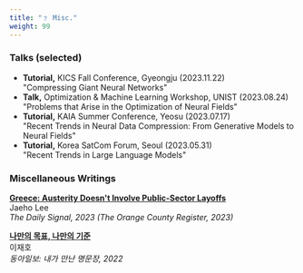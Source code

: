 ```yaml
---
title: "﹖ Misc."
weight: 99
---
```


### **Talks (selected)**
- **Tutorial,** KICS Fall Conference, Gyeongju (2023.11.22)  
"Compressing Giant Neural Networks"  
- **Talk,** Optimization & Machine Learning Workshop, UNIST (2023.08.24)  
"Problems that Arise in the Optimization of Neural Fields"
- **Tutorial,** KAIA Summer Conference, Yeosu (2023.07.17)  
"Recent Trends in Neural Data Compression: From Generative Models to Neural Fields"  
- **Tutorial,** Korea SatCom Forum, Seoul (2023.05.31)  
"Recent Trends in Large Language Models"


### **Miscellaneous Writings**
[**Greece: Austerity Doesn't Involve Public-Sector Layoffs**](https://www.dailysignal.com/2013/06/25/greece-austerity-doesnt-involve-public-sector-layoffs/)  
Jaeho Lee  
_The Daily Signal, 2023 (The Orange County Register, 2023)_

[**나만의 목표, 나만의 기준**](https://www.donga.com/news/Opinion/article/all/20220612/113900964/9)  
이재호  
_동아일보: 내가 만난 명문장, 2022_

